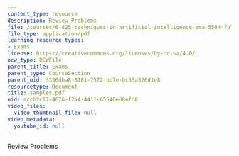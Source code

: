 ```yaml
---
content_type: resource
description: Review Problems
file: /courses/6-825-techniques-in-artificial-intelligence-sma-5504-fall-2002/accb2c174676f2a4441165546ed8efd8_samples.pdf
file_type: application/pdf
learning_resource_types:
- Exams
license: https://creativecommons.org/licenses/by-nc-sa/4.0/
ocw_type: OCWFile
parent_title: Exams
parent_type: CourseSection
parent_uid: 3336dba8-8181-7572-bb7e-bc55a526d1e8
resourcetype: Document
title: samples.pdf
uid: accb2c17-4676-f2a4-4411-65546ed8efd8
video_files:
  video_thumbnail_file: null
video_metadata:
  youtube_id: null
---
```

Review Problems